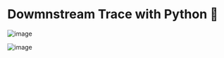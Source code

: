 # Dowmnstream Trace with Python 🐍  

![image](https://github.com/Fernigithub/downstream_path/assets/13650586/3e99d3e3-80fa-461e-80f6-f33266bc5283)

![image](https://github.com/Fernigithub/downstream_path/assets/13650586/fa7eb4e0-e45c-4aa3-be1e-6ddf2fadf911)

